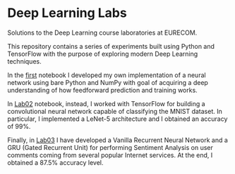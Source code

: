 # Deep Learning Labs

Solutions to the Deep Learning course laboratories at EURECOM.

This repository contains a series of experiments built using Python and TensorFlow with the purpose of exploring modern Deep Learning techniques.

In the [first](https://github.com/marioguerriero/deeplearning-labs/blob/master/Lab01-MNIST/Lab1_DL-Students_v3.ipynb) notebook I developed my own implementation of a neural network using bare Python and NumPy with goal of acquiring a deep understanding of how feedforward prediction and training works. 

In [Lab02](https://github.com/marioguerriero/deeplearning-labs/blob/master/Lab02-TensorFlow_MNIST/Lab2_DL-Students.ipynb) notebook, instead, I worked with TensorFlow for building a convolutional neural network capable of classifying the MNIST dataset. In particular, I implemented a LeNet-5 architecture and I obtained an accuracy of 99%.

Finally, in [Lab03](https://github.com/marioguerriero/deeplearning-labs/blob/master/Lab03-RNN/lab3_students.ipynb) I have developed a Vanilla Recurrent Neural Network and a GRU (Gated Recurrent Unit) for performing Sentiment Analysis on user comments coming from several popular Internet services. At the end, I obtained a 87.5% accuracy level.
